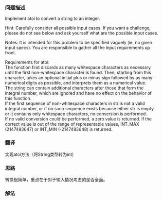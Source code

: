 ### 问题描述
Implement atoi to convert a string to an integer.
  
Hint: Carefully consider all possible input cases. If you want a challenge, please do not see below and ask yourself what are the possible input cases.
  
Notes: It is intended for this problem to be specified vaguely (ie, no given input specs). You are responsible to gather all the input requirements up front.
  
Requirements for atoi:  
The function first discards as many whitespace characters as necessary until the first non-whitespace character is found. Then, starting from this character, takes an optional initial plus or minus sign followed by as many numerical digits as possible, and interprets them as a numerical value.  
The string can contain additional characters after those that form the integral number, which are ignored and have no effect on the behavior of this function.  
If the first sequence of non-whitespace characters in str is not a valid integral number, or if no such sequence exists because either str is empty or it contains only whitespace characters, no conversion is performed.  
If no valid conversion could be performed, a zero value is returned. If the correct value is out of the range of representable values, INT\_MAX (2147483647) or INT\_MIN (-2147483648) is returned.
### 翻译
实现atoi方法（将String类型转为int）
### 思路
转换很简单，重点在于对于输入情况考虑的是否全面。
### 解法

